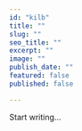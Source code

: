 ```yaml
---
id: "kilb"
title: ""
slug: ""
seo_title: ""
excerpt: ""
image: ""
publish_date: ""
featured: false
published: false

---
```


Start writing...

